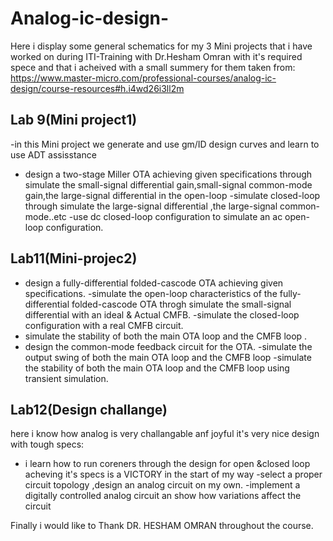 # Analog-ic-design-
Here i display some general schematics for my 3 Mini projects that i have worked on during ITI-Training with Dr.Hesham Omran with it's required spece and that i acheived
with a small summery for them taken from: https://www.master-micro.com/professional-courses/analog-ic-design/course-resources#h.i4wd26i3ll2m 


## Lab 9(Mini project1)

-in this Mini project we generate and use gm/ID design curves and learn to use ADT assisstance
- design a two-stage Miller OTA achieving given specifications through simulate the small-signal differential gain,small-signal common-mode gain,the large-signal      differential in the open-loop 
-simulate closed-loop through simulate the large-signal differential ,the large-signal common-mode..etc
-use dc closed-loop configuration to simulate an ac open-loop configuration.




## Lab11(Mini-projec2)

- design a fully-differential folded-cascode OTA achieving given specifications.
-simulate the open-loop characteristics of the fully-differential folded-cascode OTA throgh simulate the small-signal differential with an ideal & Actual CMFB.
-simulate the closed-loop configuration with a real CMFB circuit.
- simulate the stability of both the main OTA loop and the CMFB loop .
- design the common-mode feedback circuit for the OTA.
-simulate the output swing of both the main OTA loop and the CMFB loop
-simulate the stability of both the main OTA loop and the CMFB loop  using transient simulation.



## Lab12(Design challange)

here i know how analog is very challangable anf joyful it's very nice design with tough specs:
- i learn how to run coreners through the design for open &closed loop 
acheving it's specs is a VICTORY in the start of my way 
-select a proper circuit topology ,design an analog circuit on my own.
-implement a digitally controlled analog circuit an show how variations affect the circuit


 Finally i would like to Thank DR. HESHAM OMRAN throughout the course. 


